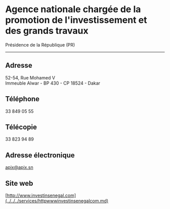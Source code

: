 # Agence nationale chargée de la promotion de l'investissement et des grands travaux

Présidence de la République (PR)  

-----------------------------------

**Adresse**
-----------

52-54, Rue Mohamed V  
Immeuble Alwar - BP 430 - CP 18524 - Dakar

**Téléphone**
-------------

33 849 05 55

**Télécopie**
-------------

33 823 94 89

**Adresse électronique**
------------------------

[apix@apix.sn](../../../services/apixapixsn.md)

**Site web**
------------

[http://www.investinsenegal.com](../../../services/httpwwwinvestinsenegalcom.md)